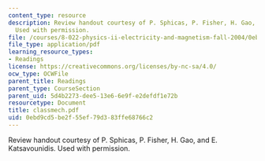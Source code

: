 ```yaml
---
content_type: resource
description: Review handout courtesy of P. Sphicas, P. Fisher, H. Gao, and E. Katsavounidis.
  Used with permission.
file: /courses/8-022-physics-ii-electricity-and-magnetism-fall-2004/0ebd9cd5be2f55ef79d383ffe68766c2_classmech.pdf
file_type: application/pdf
learning_resource_types:
- Readings
license: https://creativecommons.org/licenses/by-nc-sa/4.0/
ocw_type: OCWFile
parent_title: Readings
parent_type: CourseSection
parent_uid: 5d4b2273-dee5-13e6-6e9f-e2defdf1e72b
resourcetype: Document
title: classmech.pdf
uid: 0ebd9cd5-be2f-55ef-79d3-83ffe68766c2
---
```

Review handout courtesy of P. Sphicas, P. Fisher, H. Gao, and E. Katsavounidis. Used with permission.